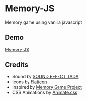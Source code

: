 # Memory-JS
Memory game using vanilla javascript


## Demo
[Memory-JS](https://ouss122.github.io/Memory-JS)



## Credits
- Sound by [SOUND EFFECT TADA](https://www.youtube.com/watch?v=bjxf-eQWKoo)
- Icons by [Flaticon](https://www.flaticon.com)
- Inspired by [Memory Game Project](https://github.com/yunkii/animal-memory-game)
- CSS Animations by [Animate.css](https://animate.style/)
